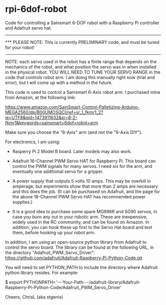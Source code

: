 # rpi-6dof-robot

Code for controlling a Sainsmart 6-DOF robot with a Raspberry Pi
controller and Adafruit servo hat.

***
*** PLEASE NOTE: This is currently PRELIMINARY code, and must be tuned for your robot!
***

NOTE: each servo used in the robot has a finite range that depends on the mechanics of the robot, and what position the servo was in when installed in the physical robot.  YOU WILL NEED TO TUNE YOUR SERVO RANGE in the code that controls robot arm.  I am doing this manually right now (trial and error), but I will come up with a method in the future.


This code is used to control a Sainsmart 6-Axis robot arm.  I
purchased mine from Amazon, at the following link:

https://www.amazon.com/SainSmart-Control-Palletizing-Arduino-MEGA2560/dp/B00UMOSQCI/ref=sr_1_fkmr1_2?ie=UTF8&qid=1473911632&sr=8-2-fkmr1&keywords=sainsmart+6dof+robot+arm

Make sure you choose the "6-Axis" arm (and not the "6-Axis DIY").

For electronics, I am using:

* Rasperry Pi 2 Model B board.  Later models may also work.

* Adafruit 16-Channel PWM Servo HAT for Raspberry Pi.  This board can control the PWM signals for many servos.  I need six for the arm, and eventually one additional servo for a gripper.

* A power supply that outputs 5 volts 10 amps.  This may be overkill in amperage, but experiments show that more than 2 amps are necessary and this does the job.  (It can be purchased on Adafruit, and the page for the above 16-Channel PWM Servo HAT has recommended power supplies.)

* It is a good idea to purchase some spare MG996R and SG90 servos, in case you burn any out in your robotic arm.  These are inexpensive, widely used in the RC community, and can be found on Amazon.  In addition, you can hook these up first to the Servo Hat board and test them, before hooking up your robot arm.

In addition, I am using an open-source python library from Adafruit to control the servo board.  The library can be found at the following URL, in the directory "Adafruit_PWM_Servo_Driver":
https://github.com/adafruit/Adafruit-Raspberry-Pi-Python-Code.git

You will need to set PYTHON_PATH to include the directory where Adafruit python library resides.  For example:

$  export PYTHONPATH='---Your-Path---/adafruit-library/Adafruit-Raspberry-Pi-Python-Code/Adafruit_PWM_Servo_Driver'

Cheers,
  ChrisL (aka stgenis)